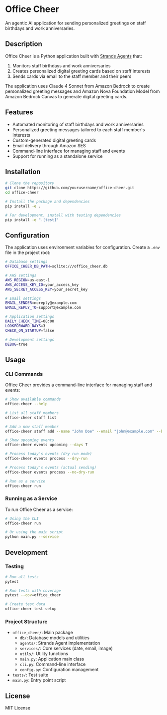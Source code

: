 # Office Cheer

An agentic AI application for sending personalized greetings on staff birthdays and work anniversaries.

## Description

Office Cheer is a Python application built with [Strands Agents](https://github.com/strands-agents/sdk-python) that:

1. Monitors staff birthdays and work anniversaries
2. Creates personalized digital greeting cards based on staff interests
3. Sends cards via email to the staff member and their peers

The application uses Claude 4 Sonnet from Amazon Bedrock to create personalized greeting messages and Amazon Nova Foundation Model from Amazon Bedrock Canvas to generate digital greeting cards.

## Features

- Automated monitoring of staff birthdays and work anniversaries
- Personalized greeting messages tailored to each staff member's interests
- Custom-generated digital greeting cards
- Email delivery through Amazon SES
- Command-line interface for managing staff and events
- Support for running as a standalone service

## Installation

```bash
# Clone the repository
git clone https://github.com/yourusername/office-cheer.git
cd office-cheer

# Install the package and dependencies
pip install -e .

# For development, install with testing dependencies
pip install -e ".[test]"
```

## Configuration

The application uses environment variables for configuration. Create a `.env` file in the project root:

```bash
# Database settings
OFFICE_CHEER_DB_PATH=sqlite:///office_cheer.db

# AWS settings
AWS_REGION=us-east-1
AWS_ACCESS_KEY_ID=your_access_key
AWS_SECRET_ACCESS_KEY=your_secret_key

# Email settings
EMAIL_SENDER=noreply@example.com
EMAIL_REPLY_TO=support@example.com

# Application settings
DAILY_CHECK_TIME=08:00
LOOKFORWARD_DAYS=3
CHECK_ON_STARTUP=false

# Development settings
DEBUG=true
```

## Usage

### CLI Commands

Office Cheer provides a command-line interface for managing staff and events:

```bash
# Show available commands
office-cheer --help

# List all staff members
office-cheer staff list

# Add a new staff member
office-cheer staff add --name "John Doe" --email "john@example.com" --birthday "1990-05-15" --start-date "2020-03-10" --interests "hiking, photography, cooking"

# Show upcoming events
office-cheer events upcoming --days 7

# Process today's events (dry run mode)
office-cheer events process --dry-run

# Process today's events (actual sending)
office-cheer events process --no-dry-run

# Run as a service
office-cheer run
```

### Running as a Service

To run Office Cheer as a service:

```bash
# Using the CLI
office-cheer run

# Or using the main script
python main.py --service
```

## Development

### Testing

```bash
# Run all tests
pytest

# Run tests with coverage
pytest --cov=office_cheer

# Create test data
office-cheer test setup
```

### Project Structure

- `office_cheer/`: Main package
  - `db/`: Database models and utilities
  - `agents/`: Strands Agent implementation
  - `services/`: Core services (date, email, image)
  - `utils/`: Utility functions
  - `main.py`: Application main class
  - `cli.py`: Command-line interface
  - `config.py`: Configuration management
- `tests/`: Test suite
- `main.py`: Entry point script

## License

MIT License